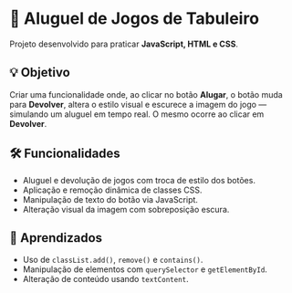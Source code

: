 # 🎲 Aluguel de Jogos de Tabuleiro

Projeto desenvolvido para praticar **JavaScript, HTML e CSS**.

## 💡 Objetivo

Criar uma funcionalidade onde, ao clicar no botão **Alugar**, o botão muda para **Devolver**, altera o estilo visual e escurece a imagem do jogo — simulando um aluguel em tempo real. O mesmo ocorre ao clicar em **Devolver**.

## 🛠️ Funcionalidades

- Aluguel e devolução de jogos com troca de estilo dos botões.
- Aplicação e remoção dinâmica de classes CSS.
- Manipulação de texto do botão via JavaScript.
- Alteração visual da imagem com sobreposição escura.
  
## 🧠 Aprendizados

- Uso de `classList.add()`, `remove()` e `contains()`.
- Manipulação de elementos com `querySelector` e `getElementById`.
- Alteração de conteúdo usando `textContent`.
